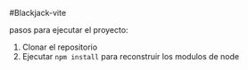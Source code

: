 #Blackjack-vite

pasos para ejecutar el proyecto:

1. Clonar el repositorio
2. Ejecutar ```npm install``` para reconstruir los modulos de node
